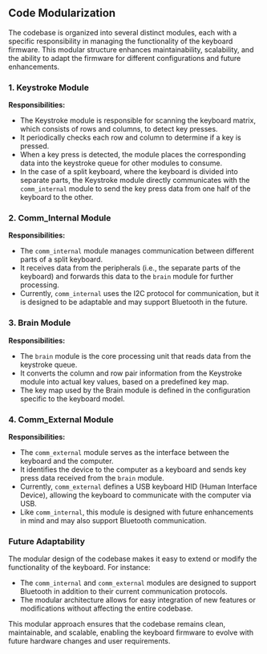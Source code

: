 ## Code Modularization

The codebase is organized into several distinct modules, each with a specific responsibility in managing the functionality of the keyboard firmware. This modular structure enhances maintainability, scalability, and the ability to adapt the firmware for different configurations and future enhancements.

### 1. Keystroke Module

**Responsibilities:**
- The Keystroke module is responsible for scanning the keyboard matrix, which consists of rows and columns, to detect key presses.
- It periodically checks each row and column to determine if a key is pressed.
- When a key press is detected, the module places the corresponding data into the keystroke queue for other modules to consume.
- In the case of a split keyboard, where the keyboard is divided into separate parts, the Keystroke module directly communicates with the `comm_internal` module to send the key press data from one half of the keyboard to the other.

### 2. Comm_Internal Module

**Responsibilities:**
- The `comm_internal` module manages communication between different parts of a split keyboard.
- It receives data from the peripherals (i.e., the separate parts of the keyboard) and forwards this data to the `brain` module for further processing.
- Currently, `comm_internal` uses the I2C protocol for communication, but it is designed to be adaptable and may support Bluetooth in the future.

### 3. Brain Module

**Responsibilities:**
- The `brain` module is the core processing unit that reads data from the keystroke queue.
- It converts the column and row pair information from the Keystroke module into actual key values, based on a predefined key map.
- The key map used by the Brain module is defined in the configuration specific to the keyboard model.

### 4. Comm_External Module

**Responsibilities:**
- The `comm_external` module serves as the interface between the keyboard and the computer.
- It identifies the device to the computer as a keyboard and sends key press data received from the `brain` module.
- Currently, `comm_external` defines a USB keyboard HID (Human Interface Device), allowing the keyboard to communicate with the computer via USB.
- Like `comm_internal`, this module is designed with future enhancements in mind and may also support Bluetooth communication.

### Future Adaptability

The modular design of the codebase makes it easy to extend or modify the functionality of the keyboard. For instance:
- The `comm_internal` and `comm_external` modules are designed to support Bluetooth in addition to their current communication protocols.
- The modular architecture allows for easy integration of new features or modifications without affecting the entire codebase.

This modular approach ensures that the codebase remains clean, maintainable, and scalable, enabling the keyboard firmware to evolve with future hardware changes and user requirements.
